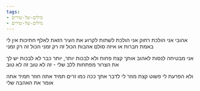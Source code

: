 ```yaml
---
tags:
- מילים-של-שירים
- מילים-של-שירים
---
```


אהובי אני הולכת רחוק
אני הולכת לשתות
לקרוע את העיר הזאת לאלף חתיכות
אין לי באמת חברות
או איזה סולם אהבות
הכול זה רק זמני
הכול זה רק זמני

אני מבטיחה לנסות לאהוב אותך קצת פחות
ולא לבכות יותר, יותר כבר לא לבכות
יש לך את הצרור מפתחות
ללב שלי - זה לא טוב
זה לא טוב

ולא הפרעת לי פשוט
קצת מוזר לי לדבר אתך
ככה כמו זרים
תמיד אתה חוזר
תמיד אתה אומר
את האהבה שלי